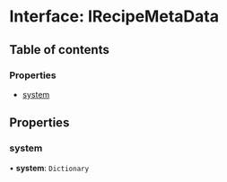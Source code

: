 # Interface: IRecipeMetaData

## Table of contents

### Properties

- [system](IRecipeMetaData.md#system)

## Properties

### system

• **system**: `Dictionary`
